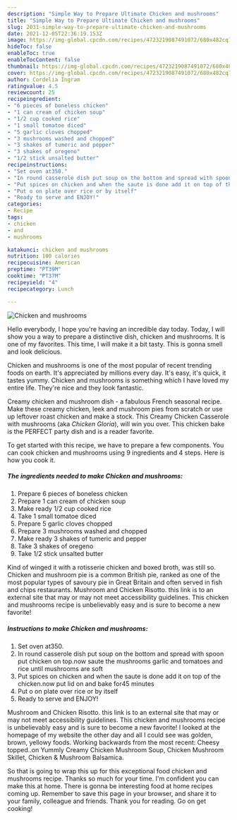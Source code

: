 ```yaml
---
description: "Simple Way to Prepare Ultimate Chicken and mushrooms"
title: "Simple Way to Prepare Ultimate Chicken and mushrooms"
slug: 2031-simple-way-to-prepare-ultimate-chicken-and-mushrooms
date: 2021-12-05T22:36:19.153Z
image: https://img-global.cpcdn.com/recipes/4723219087491072/680x482cq70/chicken-and-mushrooms-recipe-main-photo.jpg
hideToc: false
enableToc: true
enableTocContent: false
thumbnail: https://img-global.cpcdn.com/recipes/4723219087491072/680x482cq70/chicken-and-mushrooms-recipe-main-photo.jpg
cover: https://img-global.cpcdn.com/recipes/4723219087491072/680x482cq70/chicken-and-mushrooms-recipe-main-photo.jpg
author: Cordelia Ingram
ratingvalue: 4.5
reviewcount: 25
recipeingredient:
- "6 pieces of boneless chicken"
- "1 can cream of chicken soup"
- "1/2 cup cooked rice"
- "1 small tomatoe diced"
- "5 garlic cloves chopped"
- "3 mushrooms washed and chopped"
- "3 shakes of tumeric and pepper"
- "3 shakes of oregeno"
- "1/2 stick unsalted butter"
recipeinstructions:
- "Set oven at350."
- "In round casserole dish put soup on the bottom and spread with spoon put chicken on top.now saute the mushrooms garlic and tomatoes and rice until mushrooms are soft"
- "Put spices on chicken and when the saute is done add it on top of the chicken.now put lid on and bake for45 minutes"
- "Put o on plate over rice or by itself"
- "Ready to serve and ENJOY!"
categories:
- Recipe
tags:
- chicken
- and
- mushrooms

katakunci: chicken and mushrooms 
nutrition: 100 calories
recipecuisine: American
preptime: "PT39M"
cooktime: "PT37M"
recipeyield: "4"
recipecategory: Lunch

---
```



![Chicken and mushrooms](https://img-global.cpcdn.com/recipes/4723219087491072/680x482cq70/chicken-and-mushrooms-recipe-main-photo.jpg)

Hello everybody, I hope you're having an incredible day today. Today, I will show you a way to prepare a distinctive dish, chicken and mushrooms. It is one of my favorites. This time, I will make it a bit tasty. This is gonna smell and look delicious.

Chicken and mushrooms is one of the most popular of recent trending foods on earth. It's appreciated by millions every day. It's easy, it's quick, it tastes yummy. Chicken and mushrooms is something which I have loved my entire life. They're nice and they look fantastic.

Creamy chicken and mushroom dish - a fabulous French seasonal recipe. Make these creamy chicken, leek and mushroom pies from scratch or use up leftover roast chicken and make a stock. This Creamy Chicken Casserole with mushrooms (aka *Chicken Gloria*), will win you over. This chicken bake is the PERFECT party dish and is a reader favorite.


To get started with this recipe, we have to prepare a few components. You can cook chicken and mushrooms using 9 ingredients and 4 steps. Here is how you cook it.

<!--inarticleads1-->

##### The ingredients needed to make Chicken and mushrooms:

1. Prepare 6 pieces of boneless chicken
1. Prepare 1 can cream of chicken soup
1. Make ready 1/2 cup cooked rice
1. Take 1 small tomatoe diced
1. Prepare 5 garlic cloves chopped
1. Prepare 3 mushrooms washed and chopped
1. Make ready 3 shakes of tumeric and pepper
1. Take 3 shakes of oregeno
1. Take 1/2 stick unsalted butter


Kind of winged it with a rotisserie chicken and boxed broth, was still so. Chicken and mushroom pie is a common British pie, ranked as one of the most popular types of savoury pie in Great Britain and often served in fish and chips restaurants. Mushroom and Chicken Risotto. this link is to an external site that may or may not meet accessibility guidelines. This chicken and mushrooms recipe is unbelievably easy and is sure to become a new favorite! 

<!--inarticleads2-->

##### Instructions to make Chicken and mushrooms:

1. Set oven at350.
1. In round casserole dish put soup on the bottom and spread with spoon put chicken on top.now saute the mushrooms garlic and tomatoes and rice until mushrooms are soft
1. Put spices on chicken and when the saute is done add it on top of the chicken.now put lid on and bake for45 minutes
1. Put o on plate over rice or by itself
1. Ready to serve and ENJOY!

Mushroom and Chicken Risotto. this link is to an external site that may or may not meet accessibility guidelines. This chicken and mushrooms recipe is unbelievably easy and is sure to become a new favorite! I looked at the homepage of my website the other day and all I could see was golden, brown, yellowy foods. Working backwards from the most recent: Cheesy topped..on Yummly Creamy Chicken Mushroom Soup, Chicken Mushroom Skillet, Chicken & Mushroom Balsamica. 

So that is going to wrap this up for this exceptional food chicken and mushrooms recipe. Thanks so much for your time. I'm confident you can make this at home. There is gonna be interesting food at home recipes coming up. Remember to save this page in your browser, and share it to your family, colleague and friends. Thank you for reading. Go on get cooking!
